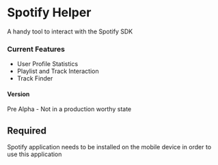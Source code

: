 # Spotify Helper

A handy tool to interact with the Spotify SDK

### Current Features

- User Profile Statistics
- Playlist and Track Interaction
- Track Finder

#### Version

Pre Alpha - Not in a production worthy state

## Required

Spotify application needs to be installed on the mobile device in order to use this application
